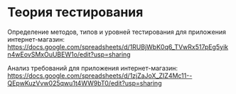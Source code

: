 # **Теория тестирования**

Определение методов, типов и уровней тестирования для приложения интернет-магазин:
<https://docs.google.com/spreadsheets/d/1RUBjWbK0q6_TVwRx517pEg5yikn4wEovSMxOuUBEW1o/edit?usp=sharing>

Анализ требований для приложения интернет-магазин:
<https://docs.google.com/spreadsheets/d/1zjZaJoX_ZIZ4Mc11--QEpwKuzVvw025qwu1t4WW9bT0/edit?usp=sharing>
